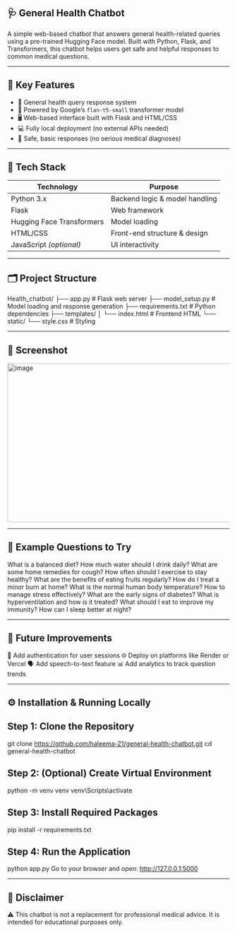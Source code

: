 ## 🩺 General Health Chatbot

A simple web-based chatbot that answers general health-related queries using a pre-trained Hugging Face model. Built with Python, Flask, and Transformers, this chatbot helps users get safe and helpful responses to common medical questions.

---

## 🌟 Key Features

- 🤖 General health query response system
- 🧠 Powered by Google’s `flan-t5-small` transformer model
- 🖥️ Web-based interface built with Flask and HTML/CSS
- 💻 Fully local deployment (no external APIs needed)
- 🔐 Safe, basic responses (no serious medical diagnoses)

---

## 🚀 Tech Stack

| Technology    | Purpose                      |
|---------------|-------------------------------|
| Python 3.x     | Backend logic & model handling |
| Flask          | Web framework                 |
| Hugging Face Transformers | Model loading          |
| HTML/CSS       | Front-end structure & design   |
| JavaScript *(optional)* | UI interactivity         |

---

## 🗂️ Project Structure

Health_chatbot/
├── app.py                                 # Flask web server
├── model_setup.py                         # Model loading and response generation
├── requirements.txt                       # Python dependencies
├── templates/
│   └── index.html                         # Frontend HTML
└── static/
    └── style.css                          # Styling




---
## 📸 Screenshot
<img width="1882" height="360" alt="image" src="https://github.com/user-attachments/assets/9ea9605f-0d0c-49f8-b333-4a1ae7f2a60e" />

---

## 💬 Example Questions to Try

What is a balanced diet?
How much water should I drink daily?
What are some home remedies for cough?
How often should I exercise to stay healthy?
What are the benefits of eating fruits regularly?
How do I treat a minor burn at home?
What is the normal human body temperature?
How to manage stress effectively?
What are the early signs of diabetes?
What is hyperventilation and how is it treated?
What should I eat to improve my immunity?
How can I sleep better at night?

---
## 🌱 Future Improvements

🔐 Add authentication for user sessions
🌐 Deploy on platforms like Render or Vercel
🗣️ Add speech-to-text feature
📊 Add analytics to track question trends

---

## ⚙️ Installation & Running Locally

## Step 1: Clone the Repository

git clone https://github.com/haleema-21/general-health-chatbot.git
cd general-health-chatbot

## Step 2: (Optional) Create Virtual Environment

python -m venv venv
venv\Scripts\activate

## Step 3: Install Required Packages

pip install -r requirements.txt

## Step 4: Run the Application

python app.py
Go to your browser and open:
http://127.0.0.1:5000

---
## 🔐 Disclaimer

⚠️ This chatbot is not a replacement for professional medical advice. It is intended for educational purposes only.
